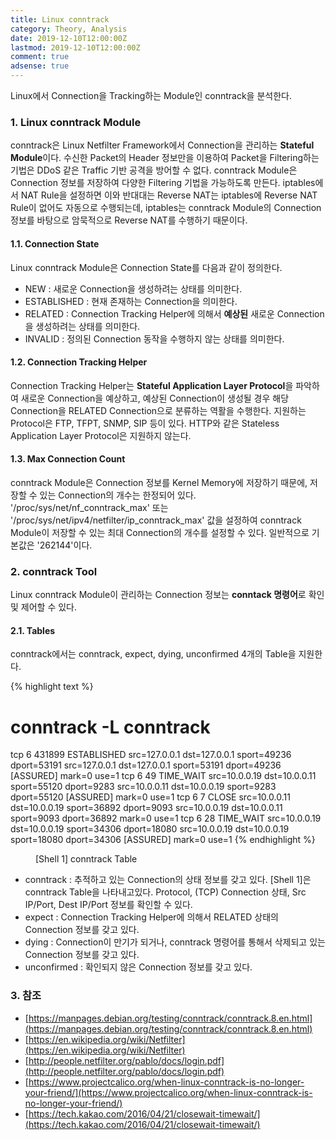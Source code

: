```yaml
---
title: Linux conntrack
category: Theory, Analysis
date: 2019-12-10T12:00:00Z
lastmod: 2019-12-10T12:00:00Z
comment: true
adsense: true
---
```


Linux에서 Connection을 Tracking하는 Module인 conntrack을 분석한다.

### 1. Linux conntrack Module

conntrack은 Linux Netfilter Framework에서 Connection을 관리하는 **Stateful Module**이다. 수신한 Packet의 Header 정보만을 이용하여 Packet을 Filtering하는 기법은 DDoS 같은 Traffic 기반 공격을 방어할 수 없다. conntrack Module은 Connection 정보를 저장하여 다양한 Filtering 기법을 가능하도록 만든다. iptables에서 NAT Rule을 설정하면 이와 반대대는 Reverse NAT는 iptables에 Reverse NAT Rule이 없어도 자동으로 수행되는데, iptables는 conntrack Module의 Connection 정보를 바탕으로 암묵적으로 Reverse NAT를 수행하기 때문이다. 

#### 1.1. Connection State

Linux conntrack Module은 Connection State를 다음과 같이 정의한다. 

* NEW : 새로운 Connection을 생성하려는 상태를 의미한다.
* ESTABLISHED : 현재 존재하는 Connection을 의미한다.
* RELATED : Connection Tracking Helper에 의해서 **예상된** 새로운 Connection을 생성하려는 상태를 의미한다.
* INVALID : 정의된 Connection 동작을 수행하지 않는 상태를 의미한다.

#### 1.2. Connection Tracking Helper

Connection Tracking Helper는 **Stateful Application Layer Protocol**을 파악하여 새로운 Connection을 예상하고, 예상된 Connection이 생성될 경우 해당 Connection을 RELATED Connection으로 분류하는 역활을 수행한다. 지원하는 Protocol은 FTP, TFPT, SNMP, SIP 등이 있다. HTTP와 같은 Stateless Application Layer Protocol은 지원하지 않는다.

#### 1.3. Max Connection Count

conntrack Module은 Connection 정보를 Kernel Memory에 저장하기 때문에, 저장할 수 있는 Connection의 개수는 한정되어 있다. '/proc/sys/net/nf_conntrack_max' 또는 '/proc/sys/net/ipv4/netfilter/ip_conntrack_max' 값을 설정하여 conntrack Module이 저장할 수 있는 최대 Connection의 개수를 설정할 수 있다. 일반적으로 기본값은 '262144'이다.

### 2. conntrack Tool

Linux conntrack Module이 관리하는 Connection 정보는 **conntack 명령어**로 확인 및 제어할 수 있다.

#### 2.1. Tables

conntrack에서는 conntrack, expect, dying, unconfirmed 4개의 Table을 지원한다.

{% highlight text %}
# conntrack -L conntrack
tcp      6 431899 ESTABLISHED src=127.0.0.1 dst=127.0.0.1 sport=49236 dport=53191 src=127.0.0.1 dst=127.0.0.1 sport=53191 dport=49236 [ASSURED] mark=0 use=1
tcp      6 49 TIME_WAIT src=10.0.0.19 dst=10.0.0.11 sport=55120 dport=9283 src=10.0.0.11 dst=10.0.0.19 sport=9283 dport=55120 [ASSURED] mark=0 use=1
tcp      6 7 CLOSE src=10.0.0.11 dst=10.0.0.19 sport=36892 dport=9093 src=10.0.0.19 dst=10.0.0.11 sport=9093 dport=36892 mark=0 use=1
tcp      6 28 TIME_WAIT src=10.0.0.19 dst=10.0.0.19 sport=34306 dport=18080 src=10.0.0.19 dst=10.0.0.19 sport=18080 dport=34306 [ASSURED] mark=0 use=1
{% endhighlight %}
<figure>
<figcaption class="caption">[Shell 1] conntrack Table</figcaption>
</figure>

* conntrack : 추적하고 있는 Connection의 상태 정보를 갖고 있다. [Shell 1]은 conntrack Table을 나타내고있다. Protocol, (TCP) Connection 상태, Src IP/Port, Dest IP/Port 정보를 확인할 수 있다.
* expect : Connection Tracking Helper에 의해서 RELATED 상태의 Connection 정보를 갖고 있다.
* dying : Connection이 만기가 되거나, conntrack 명령어를 통해서 삭제되고 있는 Connection 정보를 갖고 있다.
* unconfirmed : 확인되지 않은 Connection 정보를 갖고 있다.

### 3. 참조

* [https://manpages.debian.org/testing/conntrack/conntrack.8.en.html](https://manpages.debian.org/testing/conntrack/conntrack.8.en.html)
* [https://en.wikipedia.org/wiki/Netfilter](https://en.wikipedia.org/wiki/Netfilter)
* [http://people.netfilter.org/pablo/docs/login.pdf](http://people.netfilter.org/pablo/docs/login.pdf)
* [https://www.projectcalico.org/when-linux-conntrack-is-no-longer-your-friend/](https://www.projectcalico.org/when-linux-conntrack-is-no-longer-your-friend/)
* [https://tech.kakao.com/2016/04/21/closewait-timewait/](https://tech.kakao.com/2016/04/21/closewait-timewait/)
